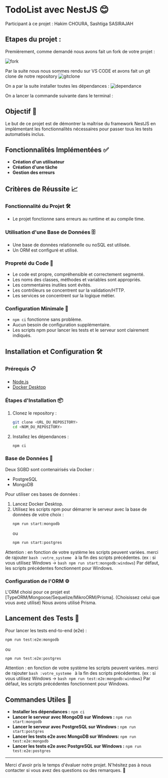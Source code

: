 # TodoList avec NestJS 😊

Participant à ce projet : Hakim CHOURA, Sashtiga SASIRAJAH

## Etapes du projet :

Premièrement, comme demandé nous avons fait un fork de votre projet :

![fork](https://github.com/Hakimisme/nestjs-final-test/assets/71923414/f19ac7dc-a7d7-49e9-9407-18441312a5cc)


Par la suite nous nous sommes rendu sur VS CODE et avons fait un git clone de notre repository
![gitclone](https://github.com/Hakimisme/nestjs-final-test/assets/71923414/05b85866-f1ff-4f55-887d-a49f3e34a8e5)

On a par la suite installer toutes les dépendances :
![dependance](https://github.com/Hakimisme/nestjs-final-test/assets/71923414/7ceeb34d-bdf0-42a4-a885-1889e6f35134)

On a lancer la commande suivante dans le terminal : 



## Objectif 🎯
Le but de ce projet est de démontrer la maîtrise du framework NestJS en implémentant les fonctionnalités nécessaires pour passer tous les tests automatisés inclus.

## Fonctionnalités Implémentées ✅
- **Création d'un utilisateur**
- **Création d'une tâche**
- **Gestion des erreurs**

## Critères de Réussite 📈

### Fonctionnalité du Projet 🛠️
- Le projet fonctionne sans erreurs au runtime et au compile time.

### Utilisation d'une Base de Données 🗄️
- Une base de données relationnelle ou noSQL est utilisée.
- Un ORM est configuré et utilisé.

### Propreté du Code 🧹
- Le code est propre, compréhensible et correctement segmenté.
- Les noms des classes, méthodes et variables sont appropriés.
- Les commentaires inutiles sont évités.
- Les contrôleurs se concentrent sur la validation/HTTP.
- Les services se concentrent sur la logique métier.

### Configuration Minimale 🔧
- `npm ci` fonctionne sans problème.
- Aucun besoin de configuration supplémentaire.
- Les scripts npm pour lancer les tests et le serveur sont clairement indiqués.

## Installation et Configuration 🛠️

### Prérequis 📋
- [Node.js](https://nodejs.org/)
- [Docker Desktop](https://www.docker.com/products/docker-desktop)

### Étapes d'Installation 📦
1. Clonez le repository :
    ```bash
    git clone <URL_DU_REPOSITORY>
    cd <NOM_DU_REPOSITORY>
    ```
2. Installez les dépendances :
    ```bash
    npm ci
    ```

### Base de Données 💾
Deux SGBD sont contenairisés via Docker :
- PostgreSQL
- MongoDB

Pour utiliser ces bases de données :
1. Lancez Docker Desktop.
2. Utilisez les scripts npm pour démarrer le serveur avec la base de données de votre choix :
    ```bash
    npm run start:mongodb
    ```
    ou
    ```bash
    npm run start:postgres
    ```

Attention : en fonction de votre système les scripts peuvent variées. merci de rajouter ```bash :votre_systeme ``` à la fin des scripts précédentes. (ex : si vous utilisez Windows -> ```bash npm run start:mongodb:windows```) Par défaut, les scripts précédentes fonctionnent pour Windows.

### Configuration de l'ORM ⚙️
L'ORM choisi pour ce projet est [TypeORM/Mongoose/Sequelize/MikroORM/Prisma]. (Choisissez celui que vous avez utilisé)
Nous avons utilisé Prisma.

## Lancement des Tests 🧪
Pour lancer les tests end-to-end (e2e) :
```bash
npm run test:e2e:mongodb
```
ou
```bash
npm run test:e2e:postgres
```

Attention : en fonction de votre système les scripts peuvent variées. merci de rajouter ```bash :votre_systeme ``` à la fin des scripts précédentes. (ex : si vous utilisez Windows -> ```bash npm run test:e2e:mongodb:windows```) Par défaut, les scripts précédentes fonctionnent pour Windows.

## Commandes Utiles 🚀
- **Installer les dépendances :** `npm ci`
- **Lancer le serveur avec MongoDB sur Windows :** `npm run start:mongodb`
- **Lancer le serveur avec PostgreSQL sur Windows :** `npm run start:postgres`
- **Lancer les tests e2e avec MongoDB sur Windows:** `npm run test:e2e:mongodb`
- **Lancer les tests e2e avec PostgreSQL sur Windows :** `npm run test:e2e:postgres`

---

Merci d'avoir pris le temps d'évaluer notre projet. N'hésitez pas à nous contacter si vous avez des questions ou des remarques. 📧
